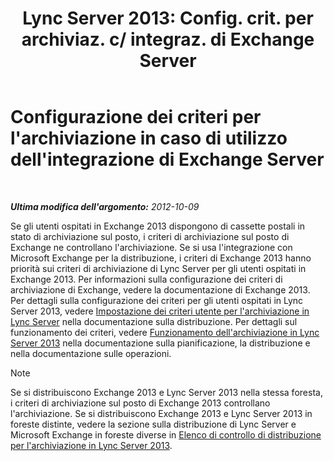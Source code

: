 ﻿---
title: "Lync Server 2013: Config. crit. per archiviaz. c/ integraz. di Exchange Server"
TOCTitle: "Lync Server 2013: Config. crit. per archiviaz. c/ integraz. di Exchange Server"
ms:assetid: 8b9b2bad-a4b3-42e1-85a7-04022e9442ad
ms:mtpsurl: https://technet.microsoft.com/it-it/library/JJ205063(v=OCS.15)
ms:contentKeyID: 49301250
ms.date: 08/24/2015
mtps_version: v=OCS.15
ms.translationtype: HT
---

# Configurazione dei criteri per l'archiviazione in caso di utilizzo dell'integrazione di Exchange Server

 

_**Ultima modifica dell'argomento:** 2012-10-09_

Se gli utenti ospitati in Exchange 2013 dispongono di cassette postali in stato di archiviazione sul posto, i criteri di archiviazione sul posto di Exchange ne controllano l'archiviazione. Se si usa l'integrazione con Microsoft Exchange per la distribuzione, i criteri di Exchange 2013 hanno priorità sui criteri di archiviazione di Lync Server per gli utenti ospitati in Exchange 2013. Per informazioni sulla configurazione dei criteri di archiviazione di Exchange, vedere la documentazione di Exchange 2013. Per dettagli sulla configurazione dei criteri per gli utenti ospitati in Lync Server 2013, vedere [Impostazione dei criteri utente per l'archiviazione in Lync Server](lync-server-2013-setting-up-user-policies-for-archiving-in-lync-server.md) nella documentazione sulla distribuzione. Per dettagli sul funzionamento dei criteri, vedere [Funzionamento dell'archiviazione in Lync Server 2013](lync-server-2013-how-archiving-works.md) nella documentazione sulla pianificazione, la distribuzione e nella documentazione sulle operazioni.


> [!NOTE]
> Se si distribuiscono Exchange 2013 e Lync Server 2013 nella stessa foresta, i criteri di archiviazione sul posto di Exchange 2013 controllano l'archiviazione. Se si distribuiscono Exchange 2013 e Lync Server 2013 in foreste distinte, vedere la sezione sulla distribuzione di Lync Server e Microsoft Exchange in foreste diverse in <A href="lync-server-2013-deployment-checklist-for-archiving.md">Elenco di controllo di distribuzione per l'archiviazione in Lync Server 2013</A>.


